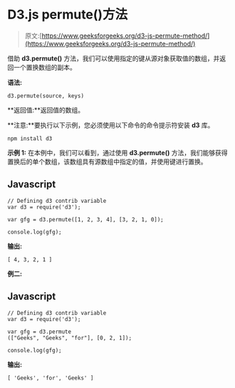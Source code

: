 # D3.js permute()方法

> 原文:[https://www.geeksforgeeks.org/d3-js-permute-method/](https://www.geeksforgeeks.org/d3-js-permute-method/)

借助 **d3.permute()** 方法，我们可以使用指定的键从源对象获取值的数组，并返回一个置换数组的副本。

**语法:**

```
d3.permute(source, keys)
```

**返回值:**返回值的数组。

**注意:**要执行以下示例，您必须使用以下命令的命令提示符安装 **d3** 库。

```
npm install d3
```

**示例 1:** 在本例中，我们可以看到，通过使用 **d3.permute()** 方法，我们能够获得置换后的单个数组，该数组具有源数组中指定的值，并使用键进行置换。

## Javascript

```
// Defining d3 contrib variable  
var d3 = require('d3');

var gfg = d3.permute([1, 2, 3, 4], [3, 2, 1, 0]);

console.log(gfg);
```

**输出:**

```
[ 4, 3, 2, 1 ]
```

**例二:**

## Javascript

```
// Defining d3 contrib variable  
var d3 = require('d3');

var gfg = d3.permute
(["Geeks", "Geeks", "for"], [0, 2, 1]);

console.log(gfg);
```

**输出:**

```
[ 'Geeks', 'for', 'Geeks' ]
```